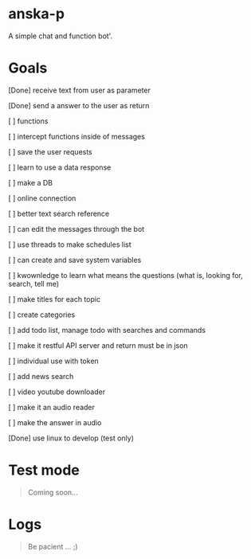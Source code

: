 # anska-p
A simple chat and function bot'.

# Goals
 [Done] receive text from user as parameter
 
 [Done] send a answer to the user as return 
 
 [ ] functions
 
 [ ] intercept functions inside of messages
 
 [ ] save the user requests
 
 [ ] learn to use a data response
 
 [ ] make a DB
 
 [ ] online connection
 
 [ ] better text search reference
 
 [ ] can edit the messages through the bot
 
 [ ] use threads to make schedules list
 
 [ ] can create and save system variables
 
 [ ] kwownledge to learn what means the questions  (what is, looking for, search, tell me)
 
 [ ] make titles for each topic
 
 [ ] create categories
 
 [ ] add todo list, manage todo with searches and commands
 
 [ ] make it restful API server and return must be in json
 
 [ ] individual use with token
 
 [ ] add news search
 
 [ ] video youtube downloader
 
 [ ] make it an audio reader
 
 [ ] make the answer in audio
 
 [Done] use linux to develop (test only)
 
 # Test mode
 
 > Coming soon...
 
 # Logs
 
 > Be pacient ... ;)
